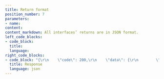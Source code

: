 ```yaml
---
title: Return format
position_number: 7
parameters:
- name:
content:
content_markdown: All interfaces’ returns are in JSON format.
left_code_blocks:
- code_block:
  title:
  language:
right_code_blocks:
- code_block: "{\r\n    \"code\": 200,\r\n    \"data\": {\r\n        \"serverTime\": 1636612706739\r\n    },\r\n    \"info\": \"Success.\"\r\n}"
  title: Response
  language: json
---
```

